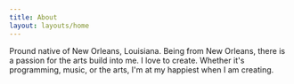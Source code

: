 ```yaml
---
title: About
layout: layouts/home
---
```


Pround native of New Orleans, Louisiana. Being from New Orleans, there is a passion for the arts build into me. I love to create. Whether it's programming, music, or the arts, I'm at my happiest when I am creating.
